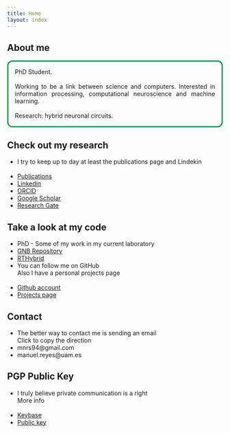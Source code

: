 ```yaml
---
title: Home
layout: index
---
```


## About me
<p style="text-align: justify; border-style: solid; border-color: #189959; border-radius: 12px; padding: 3%;">
PhD Student.
<br><br>
Working to be a link between science and computers. Interested in information processing, computational neuroscience and machine learning.
<br><br>
Research: hybrid neuronal circuits.
</p>

## Check out my research
<ul class="nav">
<li>I try to keep up to day at least the publications page and Lindekin</li><br>
<li><a href="publications" class="button">Publications</a></li>
<li><a target="_blank" href="https://linkedin.com/in/manuelrs/" class="button">Linkedin</a></li>
<li><a target="_blank" href="https://orcid.org/0000-0003-2909-4664" class="button">ORCID</a></li>
<li><a target="_blank" href="https://scholar.google.es/citations?user=JlKzj1cAAAAJ" class="button">Google Scholar</a></li>
<li><a target="_blank" href="https://www.researchgate.net/profile/Manuel_Reyes-Sanchez" class="button">Research Gate</a></li>
</ul>

## Take a look at my code
<ul class="nav">
<li>PhD - Some of my work in my current laboratory</li>
<li><a target="_blank" href="https://github.com/GNB-UAM" class="button">GNB Repository</a></li>
<li><a target="_blank" href="https://github.com/GNB-UAM/RTHybrid" class="button">RTHybrid</a></li>
<li>You can follow me on GitHub<br>Also I have a personal projects page</li><br>
<li><a target="_blank" href="https://github.com/manurs" class="button">Github account</a></li>
<li><a href="projects" class="button">Projects page</a></li>
</ul>

## Contact
<ul class="nav">
<li>The better way to contact me is sending an email<br>Click to copy the direction<br></li>
<li><a id="mail1" class="button" onclick="copyToClipboard('#mail1')">mnrs94@gmail.com</a></li>
<li><a id="mail2" class="button" onclick="copyToClipboard('#mail2')">manuel.reyes@uam.es</a></li>
</ul>

## PGP Public Key
<ul class="nav">
<li>I truly believe private communication is a right<br>
<a onclick="showTextPGP()">More info</a></li>
<div id="PGPtext" style="display: none">
(1) The way to guarantee privacy is use open protocols and programs that publicly expose their architecture allowing to know they have not access to the key points of the encryption<br><br>(2) One of the big problems with truly honest services is that usually are not so user-friendly than other options<br><br>For this reason I use Keybase, a platform that aims to be user-friendly that generates keys in device and store PGP Private Key (well) encripted by a only user know password<br>
</div>
<br><li><a target="_blank" href="https://keybase.io/manurs" class="button">Keybase</a></li>
<li><a target="_blank" href="https://keybase.io/manurs/key.asc"  class="button">Public key</a></li>
</ul>

<!--
<br>
<p style="text-align: center;">
<a target="_blank" href="https://disquisicionesnocturnas.wordpress.com/"> <img src="/resources/wp.png" width="50" height="50"></a>&nbsp;&nbsp;&nbsp;&nbsp;&nbsp;&nbsp;&nbsp;&nbsp;&nbsp;
<a target="_blank" href="https://instagram.com/manuscritor/"> <img src="/resources/ig.png" width="50" height="50"></a>&nbsp;&nbsp;&nbsp;&nbsp;&nbsp;&nbsp;&nbsp;&nbsp;&nbsp;
<a target="_blank" href="https://twitter.com/manuscritor/"> <img src="/resources/tw.png" width="50" height="50"></a>&nbsp;&nbsp;&nbsp;&nbsp;&nbsp;&nbsp;&nbsp;&nbsp;&nbsp;
<a target="_blank" href="https://instagram.com/supazum/"> <img src="/resources/ig.png" width="50" height="50"></a>
</p>
-->
